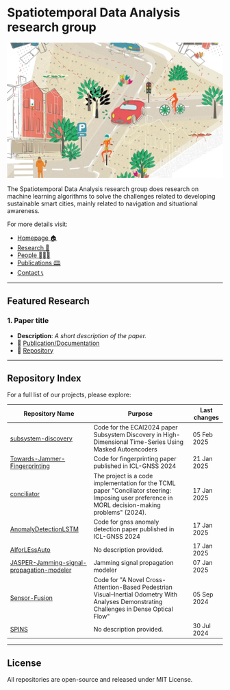 # Spatiotemporal Data Analysis research group

![SDA_profile-min.png](SDA_picture-min.png)

The Spatiotemporal Data Analysis research group does research on machine learning algorithms to solve the challenges related to developing sustainable smart cities, mainly related to navigation and situational awareness.


For more details visit:
- [Homepage 🏠 ](https://www.helsinki.fi/en/researchgroups/spatiotemporal-data-analysis)
- [Research 🔬](https://www.helsinki.fi/en/researchgroups/spatiotemporal-data-analysis/research)
- [People 🧑‍🤝‍🧑](https://www.helsinki.fi/en/researchgroups/spatiotemporal-data-analysis/people) 
- [Publications 🕮](https://www.helsinki.fi/en/researchgroups/spatiotemporal-data-analysis/publications)
- [Contact 📞](https://www.helsinki.fi/en/researchgroups/spatiotemporal-data-analysis/contact)

---

## Featured Research

### 1. Paper title
- **Description**: *A short description of the paper.*  
- 🌟 [Publication/Documentation](#)
- 📁 [Repository](#)

---


## Repository Index
For a full list of our projects, please explore:

| Repository Name  | Purpose          | Last changes                   |
|-------------------|------------------|-------------------|
| [subsystem-discovery](https://github.com/helsinki-sda-group/subsystem-discovery) | Code for the ECAI2024 paper Subsystem Discovery in High-Dimensional Time-Series Using Masked Autoencoders | 05 Feb 2025 |
| [Towards-Jammer-Fingerprinting](https://github.com/helsinki-sda-group/Towards-Jammer-Fingerprinting) | Code for fingerprinting paper published in ICL-GNSS 2024 | 21 Jan 2025 |
| [conciliator](https://github.com/helsinki-sda-group/conciliator) | The project is a code implementation for the TCML paper "Conciliator steering: Imposing user preference in MORL decision-making problems" (2024).  | 17 Jan 2025 |
| [AnomalyDetectionLSTM](https://github.com/helsinki-sda-group/AnomalyDetectionLSTM) | Code for gnss anomaly detection paper published in ICL-GNSS 2024 | 17 Jan 2025 |
| [AIforLEssAuto](https://github.com/helsinki-sda-group/AIforLEssAuto) | No description provided. | 17 Jan 2025 |
| [JASPER-Jamming-signal-propagation-modeler](https://github.com/helsinki-sda-group/JASPER-Jamming-signal-propagation-modeler) | Jamming signal propagation modeler | 07 Jan 2025 |
| [Sensor-Fusion](https://github.com/helsinki-sda-group/Sensor-Fusion) | Code for "A Novel Cross-Attention-Based Pedestrian Visual–Inertial Odometry With Analyses Demonstrating Challenges in Dense Optical Flow" | 05 Sep 2024 |
| [SPINS](https://github.com/helsinki-sda-group/SPINS) | No description provided. | 30 Jul 2024 |

---

## License
All repositories are open-source and released under MIT License.

